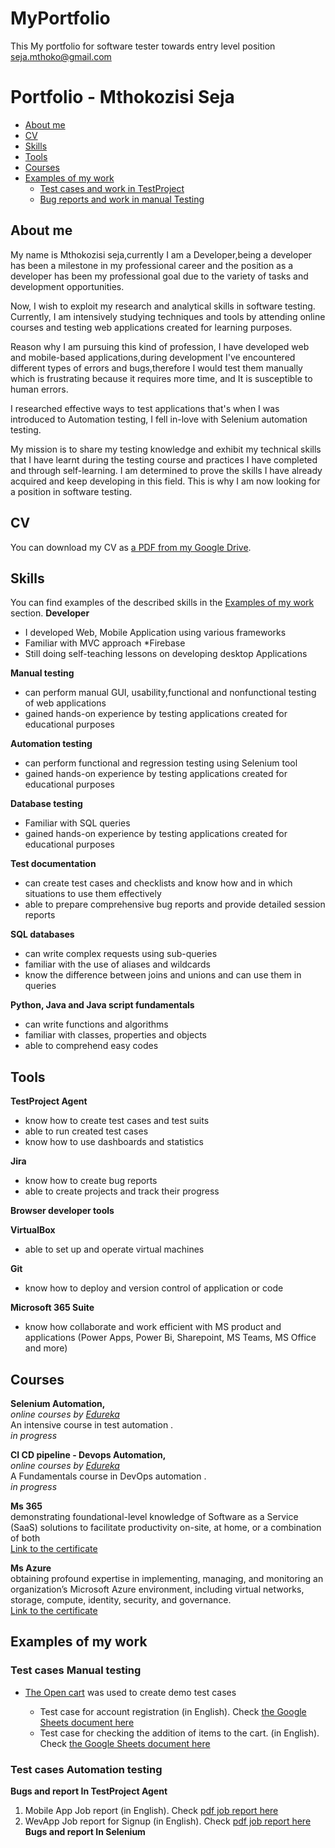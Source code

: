 # MyPortfolio
This My portfolio for software tester towards entry level position
seja.mthoko@gmail.com

# Portfolio - Mthokozisi Seja
- [About me](#about-me)
- [CV](#cv)
- [Skills](#skills)
- [Tools](#tools)
- [Courses](#courses)
- [Examples of my work](#examples-of-my-work)
  * [Test cases and work in TestProject](#Bugs-and-report-In-TestProject-Agent)
  * [Bug reports and work in manual Testing](#Test-cases-Automation-testing)
  
  

## About me
My name is Mthokozisi seja,currently I am a Developer,being a developer has been a milestone in my professional career and the position as a developer has been my professional goal due to the variety of tasks and development opportunities.

Now, I wish to exploit my research and analytical skills in software testing. Currently, I am intensively studying techniques and tools by attending online courses and testing web applications created for learning purposes.

Reason why I am pursuing this kind of profession, I have developed web and mobile-based applications,during development I've encountered different types of errors and bugs,therefore I would test them manually which is frustrating because it requires more time, and It is susceptible to human errors.

I researched effective ways to test applications that's when I was introduced to Automation testing, I fell in-love with Selenium  automation testing.

My mission is to share my testing knowledge and exhibit my technical skills  that I have learnt during the testing course and practices I have completed and through self-learning. I am determined to prove the skills I have already acquired and keep developing in this field. This is why I am now looking for a  position in software testing.


## CV
You can download my CV as [a PDF from my Google Drive](https://drive.google.com/file/d/1d46NU_J6sL_T2lbfDhgRs_uoxtQh9r-6/view?usp=share_link).

## Skills

You can find examples of the described skills in the [Examples of my work](#examples-of-my-work) section.
__Developer__
  * I developed Web, Mobile  Application using various frameworks
  * Familiar with MVC approach
  *Firebase
  * Still doing self-teaching lessons on  developing desktop Applications

__Manual testing__
  * can perform manual GUI, usability,functional and nonfunctional testing of web applications
  * gained hands-on experience by testing applications created for educational purposes

__Automation testing__
  * can perform functional and regression testing using Selenium tool
  * gained hands-on experience by testing applications created for educational purposes

__Database testing__
  * Familiar with SQL queries
  * gained hands-on experience by testing applications created for educational purposes

__Test documentation__
  * can create test cases and checklists and know how and in which situations to use them effectively
  * able to prepare comprehensive bug reports and provide detailed session reports

__SQL databases__
  * can write complex requests using sub-queries
  * familiar with the use of aliases and wildcards
  * know the difference between joins and unions and can use them in queries

__Python, Java and Java script fundamentals__
  * can write  functions and algorithms
  * familiar with classes, properties and objects
  * able to comprehend easy codes

## Tools

__TestProject Agent__
  * know how to create test cases and test suits
  * able to run created test cases
  * know how to use dashboards and statistics

__Jira__
  * know how to create bug reports
  * able to create projects and track their progress

__Browser developer tools__

__VirtualBox__
  * able to set up and operate virtual machines

__Git__
  * know how to deploy and version control of application or code

__Microsoft 365 Suite__
  * know how collaborate and work efficient with MS product and applications (Power Apps, Power Bi, Sharepoint, MS Teams, MS Office and more)

## Courses

__Selenium Automation,__  
*online courses by [Edureka](https://www.edureka.co/selenium-certification-training?utm_source=hometrending&utm_campaign=trendingcourses)*  
An intensive course in test automation .  
*in progress*

__CI CD pipeline - Devops Automation,__  
*online courses by [Edureka](https://www.udemy.com/course/learn-devops/)*  
A Fundamentals course in DevOps automation .  
*in progress*

__Ms 365__  
 demonstrating foundational-level knowledge of Software as a Service (SaaS) solutions to facilitate productivity on-site, at home, or a combination of both   
[Link to the certificate](https://www.credly.com/badges/46b411b9-c1f1-4c40-a686-cf9c0f2171ce/public_url)

__Ms Azure__  
 obtaining profound expertise in implementing, managing, and monitoring an organization’s Microsoft Azure environment, including virtual networks, storage, compute, identity, security, and governance.   
[Link to the certificate](https://www.credly.com/badges/71698376-9607-43a7-8b93-c284c3440ee3/public_url)



## Examples of my work

### Test cases  Manual testing

- [The Open cart](https://www.opencart.com/) was used to create demo test cases

  * Test case for account registration (in English). Check [the Google Sheets document here](https://drive.google.com/file/d/1m6Q3kSIt6wT-B507c3kvrvTzCKmdwFUO/view)
  * Test case for checking the addition of items to the cart. (in English). Check [the Google Sheets document here](https://drive.google.com/file/d/1NQTIlo6gNhV2NF_HhuDRhR4tvjKPJDgV/view)

### Test cases Automation testing

__Bugs and report In TestProject Agent__  
1. Mobile App Job report (in English). Check [pdf job report here](https://drive.google.com/file/d/12MO0UXv-WcB2W6OGjbCKD90SMw8Pq_HO/view?usp=share_link)
2. WevApp Job report for Signup (in English). Check [pdf job report here](https://drive.google.com/file/d/1JOnSuIiX6clqgd4Zd71X7nc6Nbt5bsaK/view?usp=share_link)
__Bugs and report In Selenium__ 
 



